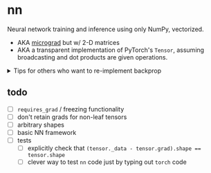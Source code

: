 # nn
Neural network training and inference using only NumPy, vectorized.
  * AKA [micrograd](https://github.com/karpathy/micrograd) but w/ 2-D matrices
  * AKA a transparent implementation of PyTorch's `Tensor`, assuming broadcasting and
    dot products are given operations. 

<details>
<summary>Tips for others who want to re-implement backprop</summary>

- Closely follow this [extremely good
  video](https://www.youtube.com/watch?v=VMj-3S1tku0) (you can probably skip the last 40
  min). I first learned backprop through math, and didn't really appreciate its
  elegance. That's b/c it's much more fruitfully thought about in terms of code: point
  to the object now, and update it later when you know the one other thing you need to
  know.
- Take broadcasting for granted until you can't anymore.
- If you're having trouble thinking about the gradient of the dot product of
  matrices/vectors, start with a vector-vector dot product, and then matrix-vector, and
  then matrix-matrix. Here's a sort of [answer
  key](http://cs231n.stanford.edu/vecDerivs.pdf). I'll write a different one describing
  how I thought about condensing derivatives into the right vector/matrix.
    - Maybe I'm doing something wrong, but I found that I had to fight numpy's dot
      product a bit. It treats 1-D vectors pretty strictly.
- For slicing/re-shape operations, just directly code the output of the chain rule
  instead of relying on correct multiplication operations. It's computationally a bit
  better, and feels easier to code and think through: you're just passing on the
  gradient!
- Just copy PyTorch's interface. That makes testing much easier.

</details>


## todo

- [ ] `requires_grad` / freezing functionality
- [ ] don't retain grads for non-leaf tensors
- [ ] arbitrary shapes
- [ ] basic NN framework
- [ ] tests
  - [ ] explicitly check that `(tensor._data - tensor.grad).shape == tensor.shape`
  - [ ] clever way to test `nn` code just by typing out `torch` code

